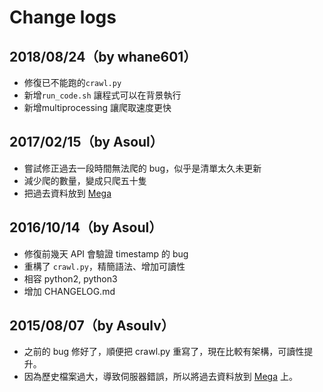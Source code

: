 # Change logs

## 2018/08/24（by whane601）

- 修復已不能跑的`crawl.py`
- 新增`run_code.sh` 讓程式可以在背景執行
- 新增multiprocessing 讓爬取速度更快

## 2017/02/15（by Asoul）

- 嘗試修正過去一段時間無法爬的 bug，似乎是清單太久未更新
- 減少爬的數量，變成只爬五十隻
- 把過去資料放到 [Mega](https://mega.nz/#!rc9m3CjR!echcpcdjV4Ayq5QZIvcFRJzt46CH-IXDGc2bl3tgX50)

## 2016/10/14（by Asoul）

- 修復前幾天 API 會驗證 timestamp 的 bug
- 重構了 `crawl.py`，精簡語法、增加可讀性
- 相容 python2, python3
- 增加 CHANGELOG.md

## 2015/08/07（by Asoulv）

- 之前的 bug 修好了，順便把 crawl.py 重寫了，現在比較有架構，可讀性提升。
- 因為歷史檔案過大，導致伺服器錯誤，所以將過去資料放到 [Mega](https://mega.nz/#!HZs2HQhS!rbHJDdhr87911DnwIjvUIEZu1W2MOqOm4ihiUnmEM4o) 上。
